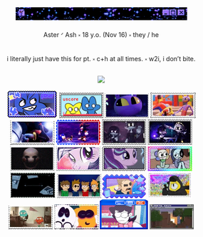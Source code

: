 <div align="center">
  <img src="IMG_8739.gif">
    </div>


<p align="center"> Aster ᐟ Ash  ༝  18 y.o. (Nov 16)  ༝  they / he </h1>

<p align="center"> i literally just have this for pt.  ༝  c+h at all times.  ༝  w2i, i don’t bite. </p>


<div align="center">
  <img src= "IMG_8608.png IMG_8601.png IMG_3806.gif IMG_8652.gif IMG_8630.gif IMG_8633.gif IMG_8690.gif IMG_3801.gif IMG_8540.gif IMG_8696.gif IMG_8694.png IMG_8704.gif IMG_8588.gif IMG_8672.gif IMG_8729.gif IMG_8683.gif IMG_8679.gif IMG_8731.gif"
    </div>



![four](IMG_8608.png) ![fourx](IMG_8601.png) ![jax](IMG_3806.gif) ![fnyb](IMG_8652.gif) ![shad](IMG_8630.gif) ![sndw](IMG_8633.gif) ![nuzi](IMG_8689.gif) ![nuzi2](IMG_8690.gif) ![pupt](IMG_3801.gif) ![mlp2](IMG_8540.gif) ![strlglmr](IMG_8696.gif) ![dw](IMG_8694.png) ![dib](IMG_8704.gif) ![ew](IMG_8588.gif) ![tom](IMG_8672.gif) ![gf](IMG_8729.gif) ![tawog](IMG_8683.gif) ![sm](IMG_8679.gif) ![kev2](IMG_8681.png) ![mc](IMG_8731.gif)

